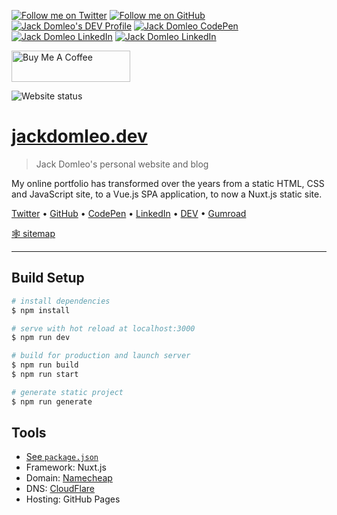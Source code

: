 [![Follow me on Twitter](https://img.shields.io/twitter/follow/jackdomleo7?style=social&logo=twitter "Follow me on Twitter")](https://twitter.com/jackdomleo7) [![Follow me on GitHub](https://img.shields.io/github/followers/jackdomleo7?style=social&logo=github&label=Follow "Follow me on GitHub")](https://github.com/jackdomleo7) [![Jack Domleo's DEV Profile](https://img.shields.io/badge/Blog%20on%20DEV.to-Follow-lightgrey?style=social&logo=dev.to)](https://dev.to/jackdomleo7) [![Jack Domleo CodePen](https://img.shields.io/badge/CodePen-Follow-lightgrey?style=social&logo=CodePen)](https://codepen.io/jackdomleo7) [![Jack Domleo LinkedIn](https://img.shields.io/badge/LinkedIn-Connect-blue?style=social&logo=LinkedIn)](https://linkedin.com/in/jackdomleo7) [![Jack Domleo LinkedIn](https://img.shields.io/badge/Gumroad-Follow-red?style=social&logo=gumroad)](https://gumroad.com/in/jackdomleo7)

<a href="https://www.buymeacoffee.com/jackdomleo7" target="_blank"><img src="https://cdn.buymeacoffee.com/buttons/v2/default-orange.png" alt="Buy Me A Coffee" style="height: 50px !important;width: 190px !important;" height="50" width="190" ></a>

![Website status](https://img.shields.io/website?down_color=red&down_message=offline&up_color=green&up_message=online&url=https%3A%2F%2Fjackdomleo.dev "Website status")

# [jackdomleo.dev](https://jackdomleo.dev)

> Jack Domleo's personal website and blog

My online portfolio has transformed over the years from a static HTML, CSS and JavaScript site, to a Vue.js SPA application, to now a Nuxt.js static site.

[Twitter](https://twitter.com/jackdomleo7 "Follow me on Twitter") &bull; [GitHub](https://github.com/jackdomleo7 "Follow me om GitHub or check out my projects") &bull; [CodePen](https://codepen.io/jackdomleo7 "Follow me on CodePen or check out my pens") &bull; [LinkedIn](https://www.linkedin.com/in/jackdomleo7 "Connect with me on LinkedIn") &bull; [DEV](https://dev.to/jackdomleo7) &bull; [Gumroad](https://gumroad.com/jackdomleo7)

[🕸 sitemap](https://jackdomleo.dev/sitemap.xml)

---

## Build Setup

```bash
# install dependencies
$ npm install

# serve with hot reload at localhost:3000
$ npm run dev

# build for production and launch server
$ npm run build
$ npm run start

# generate static project
$ npm run generate
```

## Tools

- [See `package.json`](./package.json)
- Framework: Nuxt.js
- Domain: [Namecheap](https://www.namecheap.com)
- DNS: [CloudFlare](https://www.cloudflare.com)
- Hosting: GitHub Pages

